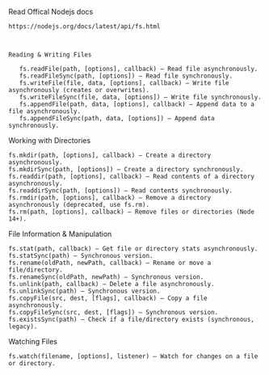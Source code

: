 Read Offical Nodejs docs

    https://nodejs.org/docs/latest/api/fs.html



    Reading & Writing Files

       fs.readFile(path, [options], callback) — Read file asynchronously.
       fs.readFileSync(path, [options]) — Read file synchronously.
       fs.writeFile(file, data, [options], callback) — Write file asynchronously (creates or overwrites).
       fs.writeFileSync(file, data, [options]) — Write file synchronously.
       fs.appendFile(path, data, [options], callback) — Append data to a file asynchronously.
       fs.appendFileSync(path, data, [options]) — Append data synchronously.


Working with Directories

    fs.mkdir(path, [options], callback) — Create a directory asynchronously.
    fs.mkdirSync(path, [options]) — Create a directory synchronously.
    fs.readdir(path, [options], callback) — Read contents of a directory asynchronously.
    fs.readdirSync(path, [options]) — Read contents synchronously.
    fs.rmdir(path, [options], callback) — Remove a directory asynchronously (deprecated, use fs.rm).
    fs.rm(path, [options], callback) — Remove files or directories (Node 14+).


File Information & Manipulation

    fs.stat(path, callback) — Get file or directory stats asynchronously.
    fs.statSync(path) — Synchronous version.
    fs.rename(oldPath, newPath, callback) — Rename or move a file/directory.
    fs.renameSync(oldPath, newPath) — Synchronous version.
    fs.unlink(path, callback) — Delete a file asynchronously.
    fs.unlinkSync(path) — Synchronous version.
    fs.copyFile(src, dest, [flags], callback) — Copy a file asynchronously.
    fs.copyFileSync(src, dest, [flags]) — Synchronous version.
    fs.existsSync(path) — Check if a file/directory exists (synchronous, legacy).


Watching Files

    fs.watch(filename, [options], listener) — Watch for changes on a file or directory.